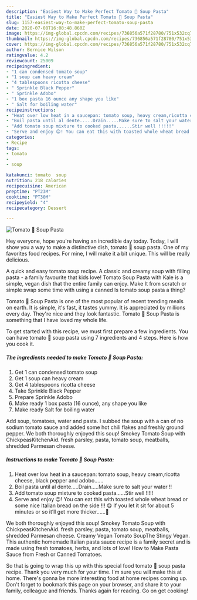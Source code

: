 ```yaml
---
description: "Easiest Way to Make Perfect Tomato 🍅 Soup Pasta"
title: "Easiest Way to Make Perfect Tomato 🍅 Soup Pasta"
slug: 1157-easiest-way-to-make-perfect-tomato-soup-pasta
date: 2020-07-08T16:08:48.860Z
image: https://img-global.cpcdn.com/recipes/736856a571f28780/751x532cq70/tomato-🍅-soup-pasta-recipe-main-photo.jpg
thumbnail: https://img-global.cpcdn.com/recipes/736856a571f28780/751x532cq70/tomato-🍅-soup-pasta-recipe-main-photo.jpg
cover: https://img-global.cpcdn.com/recipes/736856a571f28780/751x532cq70/tomato-🍅-soup-pasta-recipe-main-photo.jpg
author: Bernice Wilson
ratingvalue: 4.2
reviewcount: 25009
recipeingredient:
- "1 can condensed tomato soup"
- "1 soup can heavy cream"
- "4 tablespoons ricotta cheese"
- " Sprinkle Black Pepper"
- " Sprinkle Adobo"
- "1 box pasta 16 ounce any shape you like"
- " Salt for boiling water"
recipeinstructions:
- "Heat over low heat in a saucepan: tomato soup, heavy cream,ricotta cheese, black pepper and adobo......"
- "Boil pasta until al dente.....Drain.....Make sure to salt your water !!"
- "Add tomato soup mixture to cooked pasta......Stir well !!!!!"
- "Serve and enjoy 😉! You can eat this with toasted whole wheat bread or some nice Italian bread on the side !!! 😋 If you let it sit for about 5 minutes or so it’ll get more thicker......🙂"
categories:
- Recipe
tags:
- tomato
- 
- soup

katakunci: tomato  soup 
nutrition: 218 calories
recipecuisine: American
preptime: "PT23M"
cooktime: "PT30M"
recipeyield: "4"
recipecategory: Dessert

---
```



![Tomato 🍅 Soup Pasta](https://img-global.cpcdn.com/recipes/736856a571f28780/751x532cq70/tomato-🍅-soup-pasta-recipe-main-photo.jpg)

Hey everyone, hope you're having an incredible day today. Today, I will show you a way to make a distinctive dish, tomato 🍅 soup pasta. One of my favorites food recipes. For mine, I will make it a bit unique. This will be really delicious.

A quick and easy tomato soup recipe. A classic and creamy soup with filling pasta - a family favourite that kids love! Tomato Soup Pasta with Kale is a simple, vegan dish that the entire family can enjoy. Make It from scratch or simple swap some time with using a canned Is tomato soup pasta a thing?

Tomato 🍅 Soup Pasta is one of the most popular of recent trending meals on earth. It is simple, it's fast, it tastes yummy. It is appreciated by millions every day. They're nice and they look fantastic. Tomato 🍅 Soup Pasta is something that I have loved my whole life.


To get started with this recipe, we must first prepare a few ingredients. You can have tomato 🍅 soup pasta using 7 ingredients and 4 steps. Here is how you cook it.

<!--inarticleads1-->

##### The ingredients needed to make Tomato 🍅 Soup Pasta:

1. Get 1 can condensed tomato soup
1. Get 1 soup can heavy cream
1. Get 4 tablespoons ricotta cheese
1. Take  Sprinkle Black Pepper
1. Prepare  Sprinkle Adobo
1. Make ready 1 box pasta (16 ounce), any shape you like
1. Make ready  Salt for boiling water


Add soup, tomatoes, water and pasta. I subbed the soup with a can of no sodium tomato sauce and added some hot chili flakes and freshly ground pepper. We both thoroughly enjoyed this soup! Smokey Tomato Soup with ChickpeasKitchenAid. fresh parsley, pasta, tomato soup, meatballs, shredded Parmesan cheese. 

<!--inarticleads2-->

##### Instructions to make Tomato 🍅 Soup Pasta:

1. Heat over low heat in a saucepan: tomato soup, heavy cream,ricotta cheese, black pepper and adobo......
1. Boil pasta until al dente.....Drain.....Make sure to salt your water !!
1. Add tomato soup mixture to cooked pasta......Stir well !!!!!
1. Serve and enjoy 😉! You can eat this with toasted whole wheat bread or some nice Italian bread on the side !!! 😋 If you let it sit for about 5 minutes or so it’ll get more thicker......🙂


We both thoroughly enjoyed this soup! Smokey Tomato Soup with ChickpeasKitchenAid. fresh parsley, pasta, tomato soup, meatballs, shredded Parmesan cheese. Creamy Vegan Tomato SoupThe Stingy Vegan. This authentic homemade Italian pasta sauce recipe is a family secret and is made using fresh tomatoes, herbs, and lots of love! How to Make Pasta Sauce from Fresh or Canned Tomatoes. 

So that is going to wrap this up with this special food tomato 🍅 soup pasta recipe. Thank you very much for your time. I'm sure you will make this at home. There's gonna be more interesting food at home recipes coming up. Don't forget to bookmark this page on your browser, and share it to your family, colleague and friends. Thanks again for reading. Go on get cooking!
